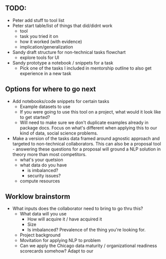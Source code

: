 ## TODO:
- Peter add stuff to tool list
- Peter start table/list of things that did/didnt work
    - tool
    - task you tried it on
    - how it worked (with evidence)
    - implication/generalization
- Sandy draft structure for non-technical tasks flowchart
    - explore tools for UI
- Sandy prototype a notebook / snippets for a task
    - Pick one of the tasks I included in mentorship outline to also get experience in a new task


## Options for where to go next
- Add notebooks/code snippets for certain tasks
    - Example datasets to use
    - If you were going to use this tool on a project, what would it look like to get started?
    - Will need to make sure we don't duplicate examples already in package docs. Focus on what's different when applying this to our kind of data, social science problems.
- Make a version of the tasks data framed around agnostic approach and targeted to non-technical collaborators. This can also be a proposal tool - answering these questions for a proposal will ground a NLP solution in theory more than most competitors.
    - what's your quetsion
    - what data do you have
        - is imbalanced?
        - security issues?
    - compute resources


## Worklow brainstorm
- What inputs does the collaborator need to bring to go thru this?
    - What data will you use
        - How will acquire it / have acquired it
        - Size
        - Is imbalanced? Prevalence of the thing you're looking for.
    - Project background
    - Movitation for applying NLP to problem
    - Can we apply the Chicago data maturity / organizational readiness scorecards somehow? Adapt to our 